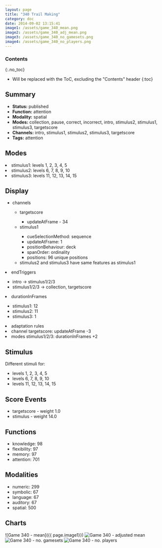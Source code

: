```yaml
---
layout: page
title: "340 Trail Making"
category: doc
date: 2014-09-02 13:15:41
image1: /assets/game_340_mean.png
image2: /assets/game_340_adj_mean.png
image3: /assets/game_340_no_gamesets.png
image4: /assets/game_340_no_players.png
---
```


### Contents
{:.no_toc}

* Will be replaced with the ToC, excluding the "Contents" header
{:toc}

## Summary
<p>
<ul>
<li><strong>Status:</strong> published</li>
<li><strong>Function:</strong> attention</li>
<li><strong>Modality:</strong> spatial</li>
<li><strong>Modes:</strong> collection, pause, correct, incorrect, intro, stimulus2, stimulus1, stimulus3, targetscore</li>
<li><strong>Channels:</strong> intro, stimulus1, stimulus2, stimulus3, targetscore</li>
<li><strong>Tags:</strong> attention</li>
</ul>
</p>

## Modes
<p>
</ul>
<li>stimulus1: levels 1, 2, 3, 4, 5</li>
<li>stimulus2: levels 6, 7, 8, 9, 10</li>
<li>stimulus3: levels 11, 12, 13, 14, 15</li>
</ul>
</p>

## Display
<p>
<ul>
<li>channels</li>
<ul>
<li>targetscore</li>
<ul>
<li>updateAtFrame - 34</li>
</ul>
<li>stimulus1</li>
<ul>
<li>cueSelectionMethod: sequence</li>
<li>updateAtFrame: 1</li>
<li>positionBehaviour: deck</li>
<li>spanOrder: ordinality</li>
<li>positions: 96 unique positions</li>
</ul>
<li>stimulus2 and stimulus3 have same features as stimulus1</li>
</ul>
</ul>
<li>endTriggers</li>
<ul>
<li>intro -> stimulus1/2/3</li>
<li>stimulus1/2/3 -> collection, targetscore</li>
</ul>
<li>durationInFrames</li>
<ul>
<li>stimulus1: 12</li>
<li>stimulus2: 11</li>
<li>stimulus3: 1</li>
</ul>
<li>adaptation rules</li>
<li>channel targetscore: updateAtFrame -3</li>
<li>modes stimulus1/2/3: durationInFrames +2</li>
</ul>
</ul>
</p>

## Stimulus
<p>
Different stimuli for:
<ul>
<li>levels 1, 2, 3, 4, 5</li>
<li>levels 6, 7, 8, 9, 10</li>
<li>levels 11, 12, 13, 14, 15</li>
</ul>
</p>

## Score Events
<p>
<ul>
<li>targetscore - weight 1.0</li>
<li>stimulus - weight 14.0</li>
</ul>
</p>

## Functions
<p>
<ul>
<li>knowledge: 98</li>
<li>flexibility: 97</li>
<li>memory: 97</li>
<li>attention: 701</li>
</ul>
</p>

## Modalities
<p>
<ul>
<li>numeric: 299</li>
<li>symbolic: 67</li>
<li>language: 67</li>
<li>auditory: 67</li>
<li>spatial: 500</li>
</ul>
</p>

## Charts
![Game 340 - mean]({{ page.image1}})
![Game 340 - adjusted mean]({{page.image2}})
![Game 340 - no. gamesets]({{page.image3}})
![Game 340 - no. players]({{page.image4}})


